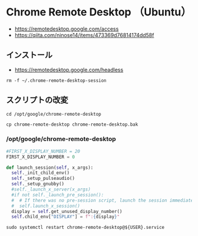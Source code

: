 # Chrome Remote Desktop （Ubuntu）

- <https://remotedesktop.google.com/access>
- <https://qiita.com/ninose14/items/473369d76814174dd58f>

## インストール

- <https://remotedesktop.google.com/headless>

```shell
rm -f ~/.chrome-remote-desktop-session
```

## スクリプトの改変

```shell
cd /opt/google/chrome-remote-desktop

cp chrome-remote-desktop chrome-remote-desktop.bak
```

### /opt/google/chrome-remote-desktop

```python
#FIRST_X_DISPLAY_NUMBER = 20
FIRST_X_DISPLAY_NUMBER = 0
```

```python
def launch_session(self, x_args):
  self._init_child_env()
  self._setup_pulseaudio()
  self._setup_gnubby()
  #self._launch_x_server(x_args)
  #if not self._launch_pre_session():
  #  # If there was no pre-session script, launch the session immediately.
  #  self.launch_x_session()
  display = self.get_unused_display_number()
  self.child_env["DISPLAY"] = f":{display}"
```

```shell
sudo systemctl restart chrome-remote-desktop@${USER}.service
```
